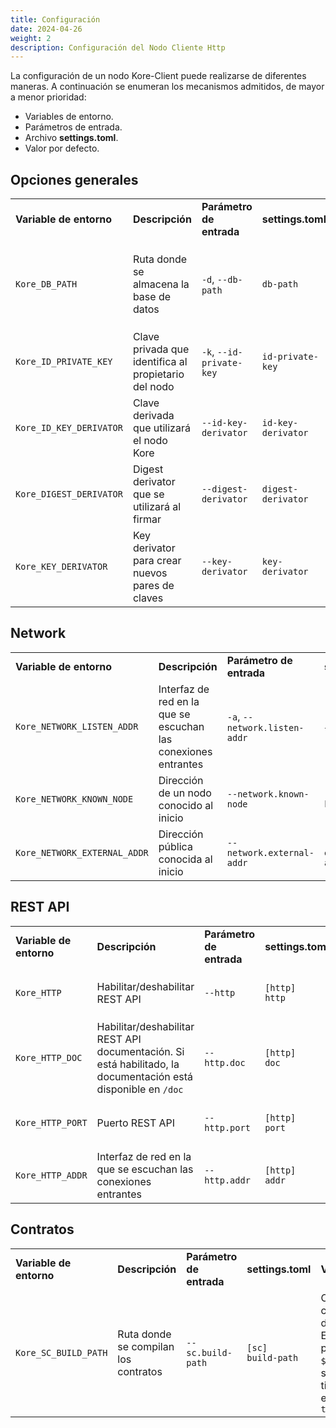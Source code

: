 ```yaml
---
title: Configuración
date: 2024-04-26
weight: 2
description: Configuración del Nodo Cliente Http
---
```

La configuración de un nodo Kore-Client puede realizarse de diferentes maneras. A continuación se enumeran los mecanismos admitidos, de mayor a menor prioridad:

- Variables de entorno.
- Parámetros de entrada.
- Archivo **settings.toml**.
- Valor por defecto.

## Opciones generales

<table>
  <tr> 
    <td><b>Variable de entorno</b></td>
    <td><b>Descripción</b></td>
    <td><b>Parámetro de entrada</b></td>
    <td><b>settings.toml</b></td>
    <td><b>Valores admitidos</b></td>
  </tr>
  <tr>
    <td><code>Kore_DB_PATH</code></td>
    <td>Ruta donde se almacena la base de datos</td>
    <td><code>-d</code>, <code>--db-path</code></td>
    <td><code>db-path</code></td>
    <td>El valor predeterminado es <code>$HOME_PATH/.Kore/db</code>. Si no existe o no tiene permisos de escritura, usa <code>tmp/.Kore/db</code></td>
  </tr>
  <tr>
    <td><code>Kore_ID_PRIVATE_KEY</code></td>
    <td>Clave privada que identifica al propietario del nodo</td>
    <td><code>-k</code>, <code>--id-private-key</code></td>
    <td><code>id-private-key</code></td>
    <td>Claves privadas asociadas a una identidad en Kore. Formato HEX</td>
  </tr>
  <tr>
    <td><code>Kore_ID_KEY_DERIVATOR</code></td>
    <td>Clave derivada que utilizará el nodo Kore</td>
    <td><code>--id-key-derivator</code></td>
    <td><code>id-key-derivator</code></td>
    <td><code>ed25519</code> (default), <code>secp256k1</code></td>
  </tr>
  <tr>
    <td><code>Kore_DIGEST_DERIVATOR</code></td>
    <td>Digest derivator que se utilizará al firmar</td>
    <td><code>--digest-derivator</code></td>
    <td><code>digest-derivator</code></td>
    <td><code>Blake3_256</code> (default), <code>Blake3_512</code>, <code>SHA2_256</code>, <code>SHA2_512</code>, <code>SHA3_256</code>, <code>SHA3_512</code></td>
  </tr>
  <tr>
    <td><code>Kore_KEY_DERIVATOR</code></td>
    <td>Key derivator para crear nuevos pares de claves</td>
    <td><code>--key-derivator</code></td>
    <td><code>key-derivator</code></td>
    <td><code>ed25519</code> (default), <code>secp256k1</code></td>
  </tr>
</table>


## Network

<table>
  <tr>
    <td><b>Variable de entorno</b></td>
    <td><b>Descripción</b></td>
    <td><b>Parámetro de entrada</b></td>
    <td><b>settings.toml</b></td>
    <td><b>Valores admitidos</b></td>
  </tr>
  <tr>
    <td><code>Kore_NETWORK_LISTEN_ADDR</code></td>
    <td>Interfaz de red en la que se escuchan las conexiones entrantes</td>
    <td><code>-a</code>, <code>--network.listen-addr</code></td>
    <td><code>[network]<br/>listen-addr</code></td>
    <td>Un multiaddr válido que representa una interfaz de escucha. Se puede especificar más de 1 valor. Valor por defecto: <code>/ip4/0.0.0.0/tcp/40040</code></td>
  </tr>
  <tr>
    <td><code>Kore_NETWORK_KNOWN_NODE</code></td>
    <td>Dirección de un nodo conocido al inicio</td>
    <td><code>--network.known-node</code></td>
    <td><code>[network]<br/>known-node</code></td>
    <td>Una dirección multiaddr válida. Se puede especificar más de 1 valor.</td>
  </tr>
  <tr>
    <td><code>Kore_NETWORK_EXTERNAL_ADDR</code></td>
    <td>Dirección pública conocida al inicio</td>
    <td><code>--network.external-addr</code></td>
    <td><code>[network]<br/>external-addr</code></td>
    <td>Una dirección multiaddr válida. Se puede especificar más de 1 valor.</td>
  </tr>
</table>


## REST API
<table>
  <tr>
    <td><b>Variable de entorno</b></td>
    <td><b>Descripción</b></td>
    <td><b>Parámetro de entrada</b></td>
    <td><b>settings.toml</b></td>
    <td><b>Valores admitidos</b></td>
  </tr>
  <tr>
    <td><code>Kore_HTTP</code></td>
    <td>Habilitar/deshabilitar REST API</td>
    <td><code>--http</code></td>
    <td><code>[http]<br/>http</code></td>
    <td>Valor booleano. Valor predeterminado: <code>false</code></td>
  </tr>
  <tr>
    <td><code>Kore_HTTP_DOC</code></td>
    <td>Habilitar/deshabilitar REST API documentación. Si está habilitado, la documentación está disponible en <code>/doc</code></td>
    <td><code>--http.doc</code></td>
    <td><code>[http]<br/>doc</code></td>
    <td>Valor booleano. Valor predeterminado: <code>false</code></td>
  </tr>
  <tr>
    <td><code>Kore_HTTP_PORT</code></td>
    <td>Puerto REST API</td>
    <td><code>--http.port</code></td>
    <td><code>[http]<br/>port</code></td>
    <td>Un número de puerto válido. Por defecto: <code>3000</code></td>
  </tr>
  <tr>
    <td><code>Kore_HTTP_ADDR</code></td>
    <td>Interfaz de red en la que se escuchan las conexiones entrantes</td>
    <td><code>--http.addr</code></td>
    <td><code>[http]<br/>addr</code></td>
    <td>Una interfaz de red válida. Por defecto: <code>0.0.0.0</code></td>
  </tr>
</table>

## Contratos

<table>
  <tr>
    <td><b>Variable de entorno</b></td>
    <td><b>Descripción</b></td>
    <td><b>Parámetro de entrada</b></td>
    <td><b>settings.toml</b></td>
    <td><b>Valores admitidos</b></td>
  </tr>
  <tr>
    <td><code>Kore_SC_BUILD_PATH</code></td>
    <td>Ruta donde se compilan los contratos</td>
    <td><code>--sc.build-path</code></td>
    <td><code>[sc]<br/>build-path</code></td>
    <td>Cualquier ruta de carpeta con permiso de escritura válida. El valor predeterminado es <code>$HOME_PATH/.Kore/sc</code>. si no existe o no tiene permisos de escritura, usa <code>tmp/.Kore/sc</code></td>
  </tr>
</table>
